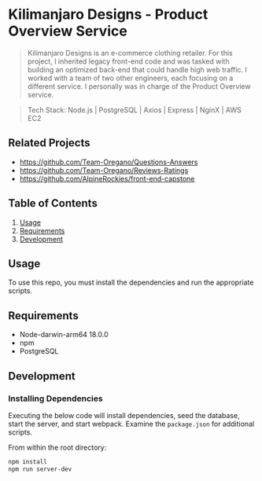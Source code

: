 # Kilimanjaro Designs - Product Overview Service 

> Kilimanjaro Designs is an e-commerce clothing retailer. For this project, I inherited legacy front-end code and was tasked with building an optimized back-end that could handle high web traffic. I worked with a team of two other engineers, each focusing on a different service. I personally was in charge of the Product Overview service. 

> Tech Stack: Node.js | PostgreSQL | Axios | Express | NginX | AWS EC2 

## Related Projects

  - https://github.com/Team-Oregano/Questions-Answers
  - https://github.com/Team-Oregano/Reviews-Ratings
  - https://github.com/AlpineRockies/front-end-capstone


## Table of Contents

1. [Usage](#usage)
1. [Requirements](#requirements)
1. [Development](#development)

## Usage
To use this repo, you must install the dependencies and run the appropriate scripts. 

## Requirements

- Node-darwin-arm64 18.0.0
- npm 
- PostgreSQL 

## Development

### Installing Dependencies
Executing the below code will install dependencies, seed the database, start the server, and start webpack. Examine the `package.json` for additional scripts.

From within the root directory:

```sh
npm install 
npm run server-dev
```

